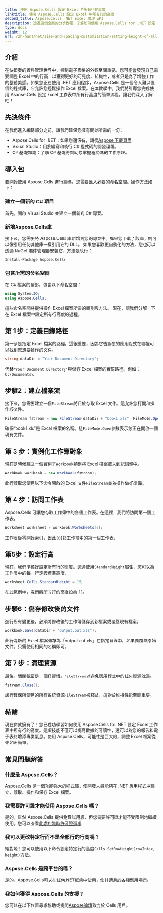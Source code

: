 ```yaml
---
title: 使用 Aspose.Cells 設定 Excel 中所有行的高度
linktitle: 使用 Aspose.Cells 設定 Excel 中所有行的高度
second_title: Aspose.Cells .NET Excel 處理 API
description: 透過這個全面的分步教程，了解如何使用 Aspose.Cells for .NET 設定 Excel 工作表中所有行的高度
type: docs
weight: 12
url: /zh-hant/net/size-and-spacing-customization/setting-height-of-all-rows/
---
```

## 介紹
在快節奏的資料管理世界中，控制電子表格的外觀至關重要。您可能會發現自己需要調整 Excel 中的行高，以獲得更好的可見度、組織性，或者只是為了增強工作的整體美感。如果您正在使用 .NET 應用程序，Aspose.Cells 是一個令人難以置信的程式庫，它允許您輕鬆操作 Excel 檔案。在本教學中，我們將引導您完成使用 Aspose.Cells 設定 Excel 工作表中所有行高度的簡單流程。讓我們深入了解吧！
## 先決條件
在我們進入編碼部分之前，讓我們確保您擁有開始所需的一切：
-  Aspose.Cells for .NET：如果您還沒有，請從[Aspose 下載頁面](https://releases.aspose.com/cells/net/).
- Visual Studio：用於編寫和執行 C# 程式碼的開發環境。
- C# 基礎知識：了解 C# 基礎將幫助您掌握程式碼的工作原理。
## 導入包
要開始使用 Aspose.Cells 進行編碼，您需要匯入必要的命名空間。操作方法如下：
### 建立一個新的 C# 項目
首先，開啟 Visual Studio 並建立一個新的 C# 專案。
### 新增Aspose.Cells庫
接下來，您需要將 Aspose.Cells 庫新增到您的專案中。如果您下載了該庫，則可以像引用任何其他庫一樣引用它的 DLL。
如果您喜歡更自動化的方法，您也可以透過 NuGet 套件管理器安裝它，方法是執行：
```bash
Install-Package Aspose.Cells
```
### 包含所需的命名空間
在 C# 檔案的頂部，包含以下命名空間：
```csharp
using System.IO;
using Aspose.Cells;
```
這些命名空間將提供操作 Excel 檔案所需的類別和方法。
現在，讓我們分解一下在 Excel 檔案中設定所有行高度的過程。
## 第 1 步：定義目錄路徑
第一步是指定 Excel 檔案的路徑。這很重要，因為它告訴您的應用程式在哪裡可以找到您想要操作的文件。
```csharp
string dataDir = "Your Document Directory";
```
代替`"Your Document Directory"`與儲存 Excel 檔案的實際路徑。例如：`C:\Documents\`.
## 步驟2：建立檔案流
接下來，您需要建立一個`FileStream`將用於存取 Excel 文件。這允許您打開和操作該文件。
```csharp
FileStream fstream = new FileStream(dataDir + "book1.xls", FileMode.Open);
```
確保“book1.xls”是 Excel 檔案的名稱。這`FileMode.Open`參數表示您正在開啟一個現有文件。
## 第 3 步：實例化工作簿對象
現在是時候建立一個實例了`Workbook`類別將 Excel 檔案載入到記憶體中。
```csharp
Workbook workbook = new Workbook(fstream);
```
此行讀取您使用以下命令開啟的 Excel 文件`FileStream`並為操作做好準備。
## 第 4 步：訪問工作表
Aspose.Cells 可讓您存取工作簿中的各個工作表。在這裡，我們將訪問第一個工作表。
```csharp
Worksheet worksheet = workbook.Worksheets[0];
```
工作表從零開始索引，因此`[0]`指工作簿中的第一個工作表。
## 第5步：設定行高
現在，我們準備好設定所有行的高度。透過使用`StandardHeight`屬性，您可以為工作表中的每一行定義標準高度。
```csharp
worksheet.Cells.StandardHeight = 15;
```
在此範例中，我們將所有行的高度設為 15。
## 步驟6：儲存修改後的文件
進行所有變更後，必須將修改後的工作簿儲存到新檔案或覆蓋現有檔案。
```csharp
workbook.Save(dataDir + "output.out.xls");
```
此行將新的 Excel 檔案儲存為「output.out.xls」在指定目錄中。如果要覆蓋原始文件，只需使用相同的名稱即可。
## 第 7 步：清理資源
最後，關閉視窗是一個好習慣。`FileStream`以避免應用程式中的任何資源洩漏。
```csharp
fstream.Close();
```
該行確保所使用的所有系統資源`FileStream`被釋放，這對於維持性能至關重要。
## 結論
現在你就擁有了！您已成功學習如何使用 Aspose.Cells for .NET 設定 Excel 工作表中所有行的高度。這項技能不僅可以提高數據的可讀性，還可以為您的報告和電子表格增添專業氣息。使用 Aspose.Cells，可能性是巨大的，調整 Excel 檔案從未如此簡單。
## 常見問題解答
### 什麼是 Aspose.Cells？
Aspose.Cells 是一個功能強大的程式庫，使開發人員能夠在 .NET 應用程式中建立、讀取、操作和保存 Excel 檔案。
### 我需要許可證才能使用 Aspose.Cells 嗎？
是的，雖然 Aspose.Cells 提供免費試用版，但您需要許可證才能不受限制地繼續使用。您可以查看[此處的臨時許可證選項](https://purchase.aspose.com/temporary-license/).
### 我可以更改特定行而不是全部行的行高嗎？
絕對地！您可以使用以下命令設定特定行的高度`Cells.SetRowHeight(rowIndex, height)`方法。
### Aspose.Cells 是跨平台的嗎？
是的，Aspose.Cells可以在任何.NET框架中使用，使其適用於各種應用場景。
### 我如何獲得 Aspose.Cells 的支援？
您可以在以下位置尋求協助或提問[Aspose論壇](https://forum.aspose.com/c/cells/9)致力於 Cells 用戶。